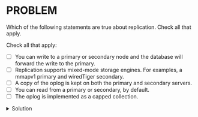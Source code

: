 # PROBLEM

Which of the following statements are true about replication. Check all that apply.

Check all that apply:

- [ ] You can write to a primary or secondary node and the database will forward the write to the primary.
- [ ] Replication supports mixed-mode storage engines. For examples, a mmapv1 primary and wiredTiger secondary.
- [ ] A copy of the oplog is kept on both the primary and secondary servers.
- [ ] You can read from a primary or secondary, by default.
- [ ] The oplog is implemented as a capped collection.

<details>
	<summary>Solution</summary>
	<br>- [ ] You can write to a primary or secondary node and the database will forward the write to the primary.
	<br>- [X] Replication supports mixed-mode storage engines. For examples, a mmapv1 primary and wiredTiger secondary.
	<br>- [X] A copy of the oplog is kept on both the primary and secondary servers.
	<br>- [ ] You can read from a primary or secondary, by default.
	<br>- [X] The oplog is implemented as a capped collection.	
</details>
